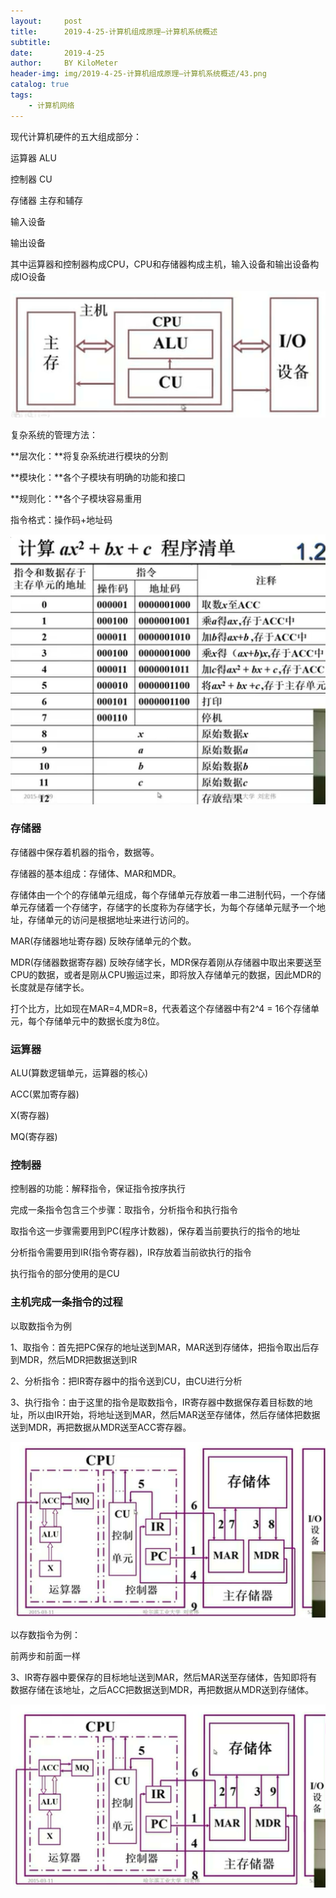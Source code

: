 ```yaml
---
layout:     post
title:      2019-4-25-计算机组成原理—计算机系统概述
subtitle:   
date:       2019-4-25
author:     BY KiloMeter
header-img: img/2019-4-25-计算机组成原理—计算机系统概述/43.png
catalog: true
tags:
    - 计算机网络
---
```


现代计算机硬件的五大组成部分：

运算器  ALU

控制器  CU

存储器  主存和辅存

输入设备

输出设备

其中运算器和控制器构成CPU，CPU和存储器构成主机，输入设备和输出设备构成IO设备

![](/img/2019-4-25-计算机组成原理—计算机系统概述/现代计算机硬件组成.PNG)

复杂系统的管理方法：

**层次化：**将复杂系统进行模块的分割

**模块化：**各个子模块有明确的功能和接口

**规则化：**各个子模块容易重用



指令格式：操作码+地址码

![](/img/2019-4-25-计算机组成原理—计算机系统概述/计算过程.PNG)





### 存储器

存储器中保存着机器的指令，数据等。

存储器的基本组成：存储体、MAR和MDR。

存储体由一个个的存储单元组成，每个存储单元存放着一串二进制代码，一个存储单元存储着一个存储字，存储字的长度称为存储字长，为每个存储单元赋予一个地址，存储单元的访问是根据地址来进行访问的。

MAR(存储器地址寄存器) 反映存储单元的个数。

MDR(存储器数据寄存器) 反映存储字长，MDR保存着刚从存储器中取出来要送至CPU的数据，或者是刚从CPU搬运过来，即将放入存储单元的数据，因此MDR的长度就是存储字长。

打个比方，比如现在MAR=4,MDR=8，代表着这个存储器中有2^4 = 16个存储单元，每个存储单元中的数据长度为8位。

### 运算器

ALU(算数逻辑单元，运算器的核心)

ACC(累加寄存器)

X(寄存器)

MQ(寄存器)

### 控制器

控制器的功能：解释指令，保证指令按序执行

完成一条指令包含三个步骤：取指令，分析指令和执行指令

取指令这一步骤需要用到PC(程序计数器)，保存着当前要执行的指令的地址

分析指令需要用到IR(指令寄存器)，IR存放着当前欲执行的指令

执行指令的部分使用的是CU



### 主机完成一条指令的过程

以取数指令为例

1、取指令：首先把PC保存的地址送到MAR，MAR送到存储体，把指令取出后存到MDR，然后MDR把数据送到IR

2、分析指令：把IR寄存器中的指令送到CU，由CU进行分析

3、执行指令：由于这里的指令是取数指令，IR寄存器中数据保存着目标数的地址，所以由IR开始，将地址送到MAR，然后MAR送至存储体，然后存储体把数据送到MDR，再把数据从MDR送至ACC寄存器。

![](/img/2019-4-25-计算机组成原理—计算机系统概述/取数指令分析.png)

以存数指令为例：

前两步和前面一样

3、IR寄存器中要保存的目标地址送到MAR，然后MAR送至存储体，告知即将有数据存储在该地址，之后ACC把数据送到MDR，再把数据从MDR送到存储体。

![](/img/2019-4-25-计算机组成原理—计算机系统概述/存数指令分析.png)

